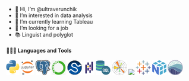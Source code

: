 - 👋 Hi, I’m @ultraverunchik
- 👀 I’m interested in data analysis
- 🌱 I’m currently learning Tableau
- 👔 I’m looking for a job
- 📚 Linguist and polyglot

<!---
ultraverunchik/ultraverunchik is a ✨ special ✨ repository because its `README.md` (this file) appears on your GitHub profile.
You can click the Preview link to take a look at your changes.
--->
  #### 👨🏻‍💻 Languages and Tools <br />
  <code><img height="40" src="https://github.com/ultraverunchik/Profile-design/blob/main/Python-logo-notext.svg.png"></code>
  <code><img height="40" src="https://github.com/ultraverunchik/Profile-design/blob/main/640px-Jupyter_logo.svg.png"></code>
  <code><img height="40" src="https://github.com/ultraverunchik/Profile-design/blob/main/Postgresql_elephant.svg.png"></code>
  <code><img height="40" src="https://github.com/ultraverunchik/Profile-design/blob/main/85-851058_anaconda-icon-anaconda-python-icon.png"></code>
  <code><img height="40" src="https://github.com/ultraverunchik/Profile-design/blob/main/1200px-SCIPY_2.svg.png"></code>
  <code><img height="40" src="https://github.com/ultraverunchik/Profile-design/blob/main/270px-Pandas_mark.svg.png"></code>
  <code><img height="40" src="https://github.com/ultraverunchik/Profile-design/blob/main/4492311.png"></code>
  <code><img height="40" src="https://github.com/ultraverunchik/Profile-design/blob/main/Created_with_Matplotlib-logo.svg.png"></code>
  <code><img height="40" src="https://github.com/ultraverunchik/Profile-design/blob/main/Microsoft_Office_Excel_(2019%E2%80%93present).svg.png"></code>
  <code><img height="40" src="https://github.com/ultraverunchik/Profile-design/blob/main/logo-product-tableau-icon-color.png"></code>
  <code><img height="40" src="https://github.com/ultraverunchik/Profile-design/blob/main/numpy-logo-479C24EC79-seeklogo.com.png"></code>
  <code><img height="40" src="https://github.com/ultraverunchik/Profile-design/blob/main/seaborn-logo-244EB2DEC5-seeklogo.com.png"></code>
